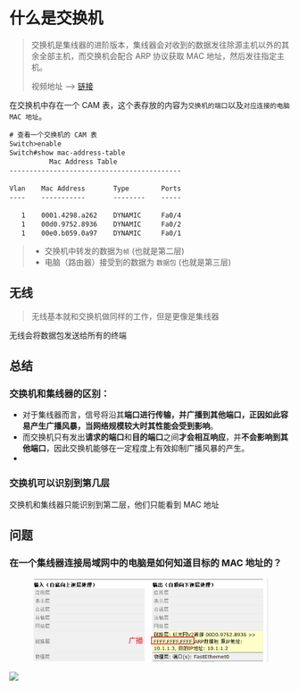 # 什么是交换机

> 交换机是集线器的进阶版本，集线器会对收到的数据发往除源主机以外的其余全部主机，而交换机会配合 ARP 协议获取 MAC 地址，然后发往指定主机。
>
> 视频地址 --> [链接](https://www.iculture.cc/cybersecurity/pig=12316)

在交换机中存在一个 CAM 表，这个表存放的内容为`交换机的端口`以及`对应连接的电脑 MAC 地址`。

```shell
# 查看一个交换机的 CAM 表
Switch>enable
Switch#show mac-address-table
          Mac Address Table
-------------------------------------------

Vlan    Mac Address       Type        Ports
----    -----------       --------    -----

   1    0001.4298.a262    DYNAMIC     Fa0/4
   1    00d0.9752.8936    DYNAMIC     Fa0/2
   1    00e0.b059.0a97    DYNAMIC     Fa0/1
```

> * 交换机中转发的数据为`帧` (也就是第二层)
> * 电脑（路由器）接受到的数据为 `数据包` (也就是第三层)

## 无线

> 无线基本就和交换机做同样的工作，但是更像是集线器

无线会将数据包发送给所有的终端

## 总结

### 交换机和集线器的区别：

* 对于集线器而言，信号将沿其**端口进行传输，并广播到其他端口，正因如此容易产生广播风暴，当网络规模较大时其性能会受到影响**。
* 而交换机只有发出**请求的端口**和**目的端口**之间**才会相互响应**，并**不会影响到其他端口**，因此交换机能够在一定程度上有效抑制广播风暴的产生。
*

### 交换机可以识别到第几层

交换机和集线器只能识别到第二层，他们只能看到 MAC 地址

## 问题

### 在一个集线器连接局域网中的电脑是如何知道目标的 MAC 地址的？

<figure><img src="../../../../.gitbook/assets/image-20230116165407279.png" alt=""><figcaption></figcaption></figure>

![](F:%5CNote%5CNote%5CGitBook.gitbook%5Cassets%5Cimage-20230116165407279.png)
